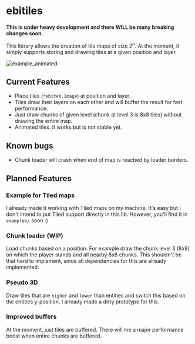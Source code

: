 # ebitiles

**This is under heavy development and there WILL be many breaking changes soon.**

This library allows the creation of tile maps of size $`2^n`$.
At the moment, it simply supports storing and drawing tiles at a given position and layer.

![example_animated](https://github.com/JAIABRIEL/ebitiles/assets/31685376/d828405b-ab0f-4a2a-b8da-9cd4797d42cb)

## Current Features

* Place tiles (`*ebiten.Image`) at position and layer.
* Tiles draw their layers on each other and will buffer the result for fast performance.
* Just draw chunks of given level (chunk at level 3 is 8x8 tiles) without drawing the entire map.
* Animated tiles. It works but is not stable yet.

## Known bugs

* Chunk loader will crash when end of map is reached by loader borders.

## Planned Features

### Example for Tiled maps

I already made it working with Tiled maps on my machine. 
It's easy but I don't intend to put Tiled support directly in this lib.
However, you'll find it in `examples/` soon :)

### Chunk loader (WIP)

Load chunks based on a position. 
For example draw the chunk level 3 (8x8) on which the player stands and all nearby 8x8 chunks.
This shouldn't be that hard to implement, since all dependencies for this are already implemented.

### Pseudo 3D

Draw tiles that are `higher` and `lower` than entities and switch this based on the entities y-position.
I already made a dirty prototype for this.

### Improved buffers

At the moment, just tiles are buffered. There will me a major performance boost when entire
chunks are buffered.

